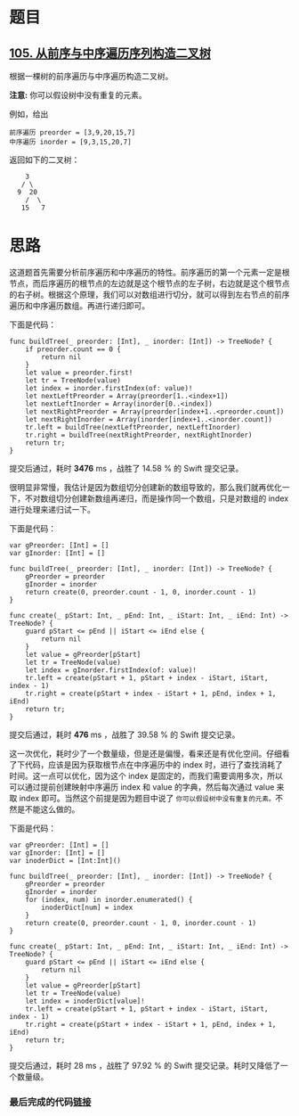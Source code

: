 # 题目

## [105. 从前序与中序遍历序列构造二叉树](https://leetcode-cn.com/problems/construct-binary-tree-from-preorder-and-inorder-traversal/)

根据一棵树的前序遍历与中序遍历构造二叉树。

**注意:**
你可以假设树中没有重复的元素。

例如，给出

    前序遍历 preorder = [3,9,20,15,7]
    中序遍历 inorder = [9,3,15,20,7]

返回如下的二叉树：

```
    3
   / \
  9  20
    /  \
   15   7
```

# 思路

这道题首先需要分析前序遍历和中序遍历的特性。前序遍历的第一个元素一定是根节点，而后序遍历的根节点的左边就是这个根节点的左子树，右边就是这个根节点的右子树。根据这个原理，我们可以对数组进行切分，就可以得到左右节点的前序遍历和中序遍历数组。再进行递归即可。

下面是代码：

```
func buildTree(_ preorder: [Int], _ inorder: [Int]) -> TreeNode? {
    if preorder.count == 0 {
        return nil
    }
    let value = preorder.first!
    let tr = TreeNode(value)
    let index = inorder.firstIndex(of: value)!
    let nextLeftPreorder = Array(preorder[1..<index+1])
    let nextLeftInorder = Array(inorder[0..<index])
    let nextRightPreorder = Array(preorder[index+1..<preorder.count])
    let nextRightInorder = Array(inorder[index+1..<inorder.count])
    tr.left = buildTree(nextLeftPreorder, nextLeftInorder)
    tr.right = buildTree(nextRightPreorder, nextRightInorder)
    return tr;
}
```

提交后通过，耗时 **3476** ms ，战胜了 14.58 % 的 Swift 提交记录。

很明显非常慢，我估计是因为数组切分创建新的数组导致的，那么我们就再优化一下，不对数组切分创建新数组再递归，而是操作同一个数组，只是对数组的 index 进行处理来递归试一下。

下面是代码：

```
var gPreorder: [Int] = []
var gInorder: [Int] = []

func buildTree(_ preorder: [Int], _ inorder: [Int]) -> TreeNode? {
    gPreorder = preorder
    gInorder = inorder
    return create(0, preorder.count - 1, 0, inorder.count - 1)
}

func create(_ pStart: Int, _ pEnd: Int, _ iStart: Int, _ iEnd: Int) -> TreeNode? {
    guard pStart <= pEnd || iStart <= iEnd else {
        return nil
    }
    let value = gPreorder[pStart]
    let tr = TreeNode(value)
    let index = gInorder.firstIndex(of: value)!
    tr.left = create(pStart + 1, pStart + index - iStart, iStart, index - 1)
    tr.right = create(pStart + index - iStart + 1, pEnd, index + 1, iEnd)
    return tr;
}
```

提交后通过，耗时 **476** ms ，战胜了 39.58 % 的 Swift 提交记录。

这一次优化，耗时少了一个数量级，但是还是偏慢，看来还是有优化空间。仔细看了下代码，应该是因为获取根节点在中序遍历中的 index 时，进行了查找消耗了时间。这一点可以优化，因为这个 index 是固定的，而我们需要调用多次，所以可以通过提前创建映射中序遍历 index 和 value 的字典，然后每次通过 value 来取 index 即可。当然这个前提是因为题目中说了 `你可以假设树中没有重复的元素。`不然是不能这么做的。

下面是代码：

```
var gPreorder: [Int] = []
var gInorder: [Int] = []
var inoderDict = [Int:Int]()

func buildTree(_ preorder: [Int], _ inorder: [Int]) -> TreeNode? {
    gPreorder = preorder
    gInorder = inorder
    for (index, num) in inorder.enumerated() {
        inoderDict[num] = index
    }
    return create(0, preorder.count - 1, 0, inorder.count - 1)
}

func create(_ pStart: Int, _ pEnd: Int, _ iStart: Int, _ iEnd: Int) -> TreeNode? {
    guard pStart <= pEnd || iStart <= iEnd else {
        return nil
    }
    let value = gPreorder[pStart]
    let tr = TreeNode(value)
    let index = inoderDict[value]!
    tr.left = create(pStart + 1, pStart + index - iStart, iStart, index - 1)
    tr.right = create(pStart + index - iStart + 1, pEnd, index + 1, iEnd)
    return tr;
}
```

提交后通过，耗时 28 ms ，战胜了 97.92 % 的 Swift 提交记录。耗时又降低了一个数量级。

### 最后完成的代码[链接](https://github.com/pepsikirk/LeetCode/blob/master/Algorithm/105.ConstructBinaryTreefromPreorderAndInorderTraversal/code.swift)




